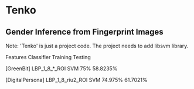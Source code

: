 # Tenko
## Gender Inference from Fingerprint Images

Note: 'Tenko' is just a project code.
The project needs to add libsvm library.

Features                Classifier      Training    Testing

[GreenBit]
LBP_1_8_*_ROI           SVM             75%         58.8235%

[DigitalPersona]
LBP_1_8_riu2_ROI        SVM             74.975%     61.7021%
